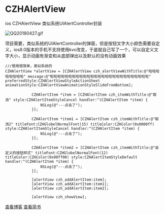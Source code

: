 # CZHAlertView
ios CZHAlertView 类似系统UIAlertController封装

![QQ20180427.gif](https://upload-images.jianshu.io/upload_images/6709174-1b896ec443f1c35a.gif?imageMogr2/auto-orient/strip)


项目需要，类似系统的UIAlertController的弹窗，但是按钮文字大小颜色需要自定义，ios8.0版本的手机不支持使用kvc改变，于是就自己写了一个，可以自定义文字大小，显示动画有渐变和从底部弹出以及默认的没有动画效果

```
///使用很简单，类似系统的
CZHAlertView *alertView = [CZHAlertView czh_alertViewWithTitle:@"哈哈哈哈哈哈哈哈" message:@"啦啦啦啦啦啦啦啦啦啦啦啦啦啦啦啦啦啦啦啦啦啦啦啦啦啦啦" preferredStyle:CZHAlertViewStyleActionSheet animationStyle:CZHAlertViewAnimationStyleSlideFromBottom];
            
            CZHAlertItem *item = [CZHAlertItem czh_itemWithTitle:@"取消" style:CZHAlertItemStyleCancel handler:^(CZHAlertItem *item) {
                NSLog(@"---点击了");
            }];
            
            CZHAlertItem *item1 = [CZHAlertItem czh_itemWithTitle:@"取消2" titleFont:CZHGlobelNormalFont(15) titleColor:CZHColor(0x0000ff) style:CZHAlertItemStyleCancel handler:^(CZHAlertItem *item) {
                NSLog(@"---点击了");
            }];
            
            CZHAlertItem *item2 = [CZHAlertItem czh_itemWithTitle:@"自定义的按钮样式" titleFont:CZHGlobelNormalFont(12) titleColor:CZHColor(0x00ff00) style:CZHAlertItemStyleDefault handler:^(CZHAlertItem *item) {
                NSLog(@"---点击了");
            }];
            
            [alertView czh_addAlertItem:item];
            [alertView czh_addAlertItem:item1];
            [alertView czh_addAlertItem:item2];
            
            [alertView czh_showView];
```

[查看博客](https://blog.csdn.net/hurryupcheng)
[查看简书](https://www.jianshu.com/u/2add458bf239)
